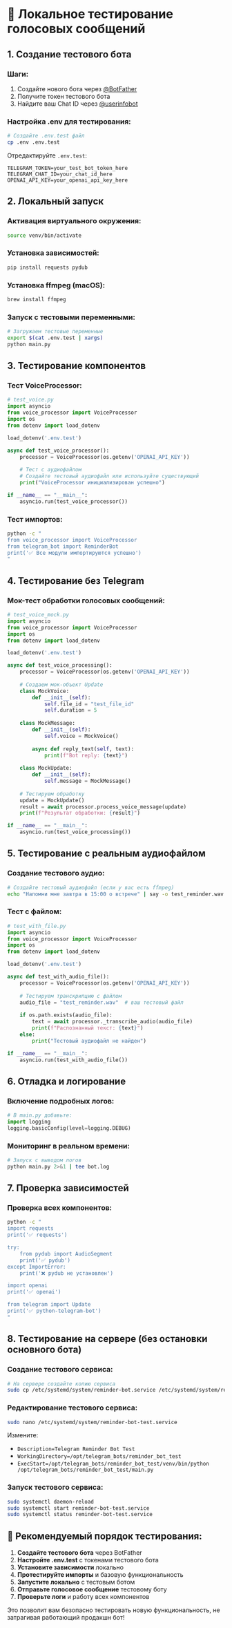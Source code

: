 # 🧪 Локальное тестирование голосовых сообщений

## 1. Создание тестового бота

### Шаги:
1. Создайте нового бота через [@BotFather](https://t.me/BotFather)
2. Получите токен тестового бота
3. Найдите ваш Chat ID через [@userinfobot](https://t.me/userinfobot)

### Настройка .env для тестирования:
```bash
# Создайте .env.test файл
cp .env .env.test
```

Отредактируйте `.env.test`:
```env
TELEGRAM_TOKEN=your_test_bot_token_here
TELEGRAM_CHAT_ID=your_chat_id_here
OPENAI_API_KEY=your_openai_api_key_here
```

## 2. Локальный запуск

### Активация виртуального окружения:
```bash
source venv/bin/activate
```

### Установка зависимостей:
```bash
pip install requests pydub
```

### Установка ffmpeg (macOS):
```bash
brew install ffmpeg
```

### Запуск с тестовыми переменными:
```bash
# Загружаем тестовые переменные
export $(cat .env.test | xargs)
python main.py
```

## 3. Тестирование компонентов

### Тест VoiceProcessor:
```python
# test_voice.py
import asyncio
from voice_processor import VoiceProcessor
import os
from dotenv import load_dotenv

load_dotenv('.env.test')

async def test_voice_processor():
    processor = VoiceProcessor(os.getenv('OPENAI_API_KEY'))
    
    # Тест с аудиофайлом
    # Создайте тестовый аудиофайл или используйте существующий
    print("VoiceProcessor инициализирован успешно")

if __name__ == "__main__":
    asyncio.run(test_voice_processor())
```

### Тест импортов:
```bash
python -c "
from voice_processor import VoiceProcessor
from telegram_bot import ReminderBot
print('✅ Все модули импортируются успешно')
"
```

## 4. Тестирование без Telegram

### Мок-тест обработки голосовых сообщений:
```python
# test_voice_mock.py
import asyncio
from voice_processor import VoiceProcessor
import os
from dotenv import load_dotenv

load_dotenv('.env.test')

async def test_voice_processing():
    processor = VoiceProcessor(os.getenv('OPENAI_API_KEY'))
    
    # Создаем мок-объект Update
    class MockVoice:
        def __init__(self):
            self.file_id = "test_file_id"
            self.duration = 5
    
    class MockMessage:
        def __init__(self):
            self.voice = MockVoice()
        
        async def reply_text(self, text):
            print(f"Bot reply: {text}")
    
    class MockUpdate:
        def __init__(self):
            self.message = MockMessage()
    
    # Тестируем обработку
    update = MockUpdate()
    result = await processor.process_voice_message(update)
    print(f"Результат обработки: {result}")

if __name__ == "__main__":
    asyncio.run(test_voice_processing())
```

## 5. Тестирование с реальным аудиофайлом

### Создание тестового аудио:
```bash
# Создайте тестовый аудиофайл (если у вас есть ffmpeg)
echo "Напомни мне завтра в 15:00 о встрече" | say -o test_reminder.wav
```

### Тест с файлом:
```python
# test_with_file.py
import asyncio
from voice_processor import VoiceProcessor
import os
from dotenv import load_dotenv

load_dotenv('.env.test')

async def test_with_audio_file():
    processor = VoiceProcessor(os.getenv('OPENAI_API_KEY'))
    
    # Тестируем транскрипцию с файлом
    audio_file = "test_reminder.wav"  # ваш тестовый файл
    
    if os.path.exists(audio_file):
        text = await processor._transcribe_audio(audio_file)
        print(f"Распознанный текст: {text}")
    else:
        print("Тестовый аудиофайл не найден")

if __name__ == "__main__":
    asyncio.run(test_with_audio_file())
```

## 6. Отладка и логирование

### Включение подробных логов:
```python
# В main.py добавьте:
import logging
logging.basicConfig(level=logging.DEBUG)
```

### Мониторинг в реальном времени:
```bash
# Запуск с выводом логов
python main.py 2>&1 | tee bot.log
```

## 7. Проверка зависимостей

### Проверка всех компонентов:
```bash
python -c "
import requests
print('✅ requests')

try:
    from pydub import AudioSegment
    print('✅ pydub')
except ImportError:
    print('❌ pydub не установлен')

import openai
print('✅ openai')

from telegram import Update
print('✅ python-telegram-bot')
"
```

## 8. Тестирование на сервере (без остановки основного бота)

### Создание тестового сервиса:
```bash
# На сервере создайте копию сервиса
sudo cp /etc/systemd/system/reminder-bot.service /etc/systemd/system/reminder-bot-test.service
```

### Редактирование тестового сервиса:
```bash
sudo nano /etc/systemd/system/reminder-bot-test.service
```

Измените:
- `Description=Telegram Reminder Bot Test`
- `WorkingDirectory=/opt/telegram_bots/reminder_bot_test`
- `ExecStart=/opt/telegram_bots/reminder_bot_test/venv/bin/python /opt/telegram_bots/reminder_bot_test/main.py`

### Запуск тестового сервиса:
```bash
sudo systemctl daemon-reload
sudo systemctl start reminder-bot-test.service
sudo systemctl status reminder-bot-test.service
```

## 🎯 Рекомендуемый порядок тестирования:

1. **Создайте тестового бота** через BotFather
2. **Настройте .env.test** с токенами тестового бота
3. **Установите зависимости** локально
4. **Протестируйте импорты** и базовую функциональность
5. **Запустите локально** с тестовым ботом
6. **Отправьте голосовое сообщение** тестовому боту
7. **Проверьте логи** и работу всех компонентов

Это позволит вам безопасно тестировать новую функциональность, не затрагивая работающий продакшн бот!
